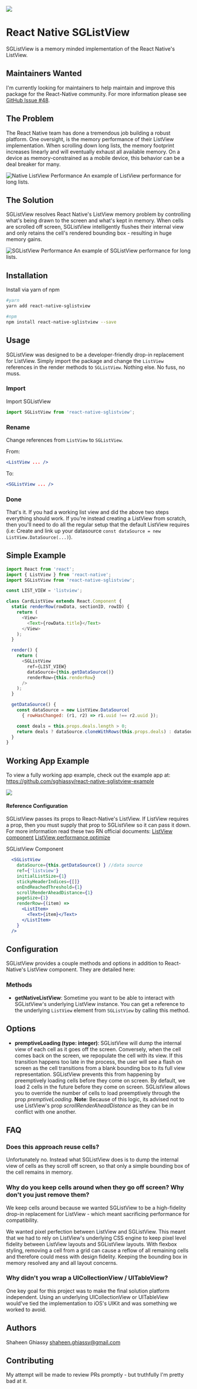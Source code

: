 ![](https://travis-ci.org/sghiassy/react-native-sglistview.svg?branch=master)

# React Native SGListView

SGListView is a memory minded implementation of the React Native's ListView.

## Maintainers Wanted

I'm currently looking for maintainers to help maintain and improve this package for the React-Native community. For more information please see [GitHub Issue #48](https://github.com/sghiassy/react-native-sglistview/issues/48).

## The Problem

The React Native team has done a tremendous job building a robust platform. One oversight, is the memory performance of their ListView implementation. When scrolling down long lists, the memory footprint increases linearly and will eventually exhaust all available memory. On a device as memory-constrained as a mobile device, this behavior can be a deal breaker for many.

![Native ListView Performance](./public/before.png)
An example of ListView performance for long lists.

## The Solution

SGListView resolves React Native's ListView memory problem by controlling what's being drawn to the screen and what's kept in memory. When cells are scrolled off screen, SGListView intelligently flushes their internal view and only retains the cell's rendered bounding box - resulting in huge memory gains.

![SGListView Performance](./public/after.png)
An example of SGListView performance for long lists.


## Installation

Install via yarn of npm

```bash
#yarn
yarn add react-native-sglistview

#npm
npm install react-native-sglistview --save
```

## Usage

SGListView was designed to be a developer-friendly drop-in replacement for ListView. Simply import the package and change the `ListView` references in the render methods to `SGListView`. Nothing else. No fuss, no muss.

### Import
Import SGListView

```js
import SGListView from 'react-native-sglistview';
```
### Rename
Change references from `ListView` to `SGListView`.

From:
```jsx
<ListView ... />
```
To:
```jsx
<SGListView ... />
```

### Done
That's it. If you had a working list view and did the above two steps everything should work. If you're instead creating a ListView from scratch, then you'll need to do all the regular setup that the default ListView requires (i.e: Create and link up your datasource `const dataSource = new ListView.DataSource(...)`).

## Simple Example

```js
import React from 'react';
import { ListView } from 'react-native';
import SGListView from 'react-native-sglistview';

const LIST_VIEW = 'listview';

class CardListView extends React.Component {
  static renderRow(rowData, sectionID, rowID) {
    return (
      <View>
        <Text>{rowData.title}</Text>
      </View>
    );
  }

  render() {
    return (
      <SGListView
        ref={LIST_VIEW}
        dataSource={this.getDataSource()}
        renderRow={this.renderRow}
      />
    );
  }

  getDataSource() {
    const dataSource = new ListView.DataSource(
      { rowHasChanged: (r1, r2) => r1.uuid !== r2.uuid });

    const deals = this.props.deals.length > 0;
    return deals ? dataSource.cloneWithRows(this.props.deals) : dataSource;
  }
}

```

## Working App Example

To view a fully working app example, check out the example app at: https://github.com/sghiassy/react-native-sglistview-example

![](https://raw.githubusercontent.com/sghiassy/react-native-sglistview-example/master/docs/example.gif)

#### Reference Configuration
SGListView passes its props to React-Native's ListView. If ListView requires a prop, then you must supply that prop to SGListView so it can pass it down. For more information read these two RN official documents: [ListView component](http://facebook.github.io/react-native/releases/0.31/docs/listview.html)  [ListView performance optimize](http://facebook.github.io/react-native/releases/0.31/docs/performance.html#listview-initial-rendering-is-too-slow-or-scroll-performance-is-bad-for-large-lists)

SGListView Component
```jsx
  <SGListView
    dataSource={this.getDataSource() } //data source
    ref={'listview'}
    initialListSize={1}
    stickyHeaderIndices={[]}
    onEndReachedThreshold={1}
    scrollRenderAheadDistance={1}
    pageSize={1}
    renderRow={(item) =>
      <ListItem>
        <Text>{item}</Text>
      </ListItem>
    }
  />
```

## Configuration

SGListView provides a couple methods and options in addition to React-Native's ListView component. They are detailed here:

### Methods

  * **getNativeListView**: Sometime you want to be able to interact with SGListView's underlying ListView instance. You can get a reference to the underlying `ListView` element from `SGListView` by calling this method.

## Options

  * **premptiveLoading (type: integer)**: SGListView will dump the internal view of each cell as it goes off the screen. Conversely, when the cell comes back on the screen, we repopulate the cell with its view. If this transition happens too late in the process, the user will see a flash on screen as the cell transitions from a blank bounding box to its full view representation. SGListView prevents this from happening by preemptively loading cells before they come on screen. By default, we load 2 cells in the future before they come on screen. SGListView allows you to override the number of cells to load preemptively through the prop *premptiveLoading*. **Note**: Because of this logic, its advised not to use ListView's prop *scrollRenderAheadDistance* as they can be in conflict with one another.

## FAQ

### Does this approach reuse cells?

Unfortunately no. Instead what SGListView does is to dump the internal view of cells as they scroll off screen, so that only a simple bounding box of the cell remains in memory.

### Why do you keep cells around when they go off screen? Why don't you just remove them?

We keep cells around because we wanted SGListView to be a high-fidelity drop-in replacement for ListView - which meant sacrificing performance for compatibility.

We wanted pixel perfection between ListView and SGListView. This meant that we had to rely on ListView's underlying CSS engine to keep pixel level fidelity between ListView layouts and SGListView layouts. With flexbox styling, removing a cell from a grid can cause a reflow of all remaining cells and therefore could mess with design fidelity. Keeping the bounding box in memory resolved any and all layout concerns.

### Why didn't you wrap a UICollectionView / UITableView?

One key goal for this project was to make the final solution platform independent. Using an underlying UICollectionView or UITableView would've tied the implementation to iOS's UIKit and was something we worked to avoid.

## Authors

Shaheen Ghiassy <shaheen.ghiassy@gmail.com>

## Contributing

My attempt will be made to review PRs promptly - but truthfully I'm pretty bad at it.
